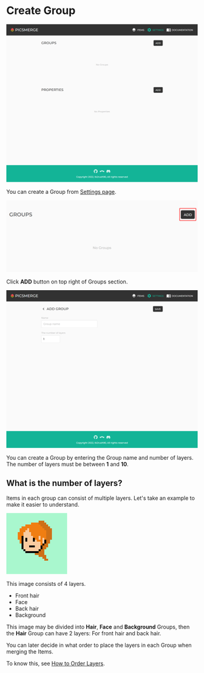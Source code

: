 # Create Group

![img_2.png](img_2.png)

You can create a Group from [Settings page](/app/settings).

![img_3.png](img_3.png?v=123)

Click **ADD** button on top right of Groups section.

![img_4.png](img_4.png)

You can create a Group by entering the Group name and number of layers.
The number of layers must be between **1** and **10**.

## What is the number of layers?

Items in each group can consist of multiple layers. Let's take an example to make it easier to understand.

![sample.png](sample.png)

This image consists of 4 layers.

- Front hair
- Face
- Back hair
- Background

This image may be divided into **Hair**, **Face** and **Background** Groups,
then the **Hair** Group can have 2 layers: For front hair and back hair.

You can later decide in what order to place the layers in each Group when merging the Items.

To know this, see [How to Order Layers](/app/documentation/merge/order-layers).
